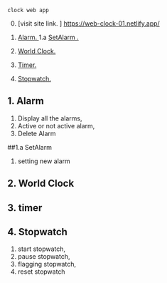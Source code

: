     clock web app

0. [visit site link. ] https://web-clock-01.netlify.app/

1. [ Alarm. ](#alarm)
    1.a [SetAlarm .](#setalarm)
2. [ World Clock. ](#clock)
3. [ Timer. ](#timer)
4. [ Stopwatch. ](#stopwatch)

## 1. Alarm
 1. Display all the alarms,
 2. Active or not active alarm,
 3. Delete Alarm

##1.a SetAlarm
  1. setting new alarm

## 2. World Clock


## 3. timer


## 4. Stopwatch
  1. start stopwatch,
  2. pause stopwatch,
  3. flagging stopwatch,
  4. reset stopwatch
